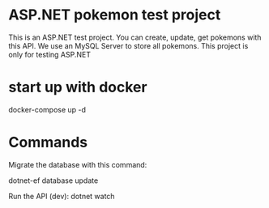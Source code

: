 # ASP.NET pokemon test project

This is an ASP.NET test project. You can create, update, get pokemons with this API.
We use an MySQL Server to store all pokemons.
This project is only for testing ASP.NET

# start up with docker
docker-compose up -d

# Commands

Migrate the database with this command:

dotnet-ef database update

Run the API (dev):
dotnet watch
